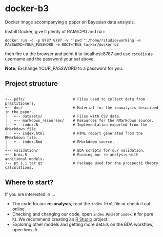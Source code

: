 # docker-b3
Docker image accompanying a paper on Bayesian data analysis.

Install Docker, give it plenty of RAM/CPU and run:

```docker run -d -p 8787:8787 -v "`pwd`":/home/rstudio/working -e PASSWORD=YOUR_PASSWORD -e ROOT=TRUE torkar/docker-b3```

then fire up the browser and point it to localhost:8787 and use `rstudio` as username and the password your set above.

**Note:** Exchange YOUR_PASSWORD to a password for you.

## Project structure

```
. 
+-- pdfs/                      # Files used to collect data from practitioners.
+-- doc/                       # Material for the reanalysis described in the paper.
|   +-- datasets/              # Files with CSV data.
|   +-- markdown_resourses/    # Resources for the RMarkdown source.
|   +-- index.R                # Implementation exported from the RMarkdown file.
|   +-- index.html             # HTML report generated from the RMarkdown file.
|   +-- index.Rmd              # RMarkdown source.
|
+-- validation/                # BDA scripts for our validation.
+-- brms.R                     # Running our re-analysis with additional models.
+-- pt_1.1.tar.gz              # Package used for the prospecti theory calculations.
```

## Where to start?

If you are interested in ...

* The code for our **re-analysis**, read the `index.html` file or check it out [online](https://torkar.github.io/docker-b3/).
* Checking and changing our code, open `index.Rmd` (or `index.R` for pure `R`). We recommend creating an [R Studio](https://rstudio.com/) project.
* Exploring other models and getting more details on the BDA workflow, open `brms.R`.
